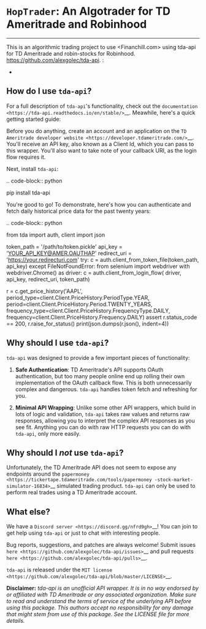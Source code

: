 ``HopTrader``: An Algotrader for TD Ameritrade and Robinhood
========================================

<!-- .. image:: https://img.shields.io/discord/720378361880248621.svg?label=&logo=discord&logoColor=ffffff&color=7389D8&labelColor=6A7EC2
  :target: https://discord.gg/nfrd9gh -->

<!-- What is ``tda-api``?zz -->
--------------------

This is an algorithmic trading project to use <Financhill.com> using tda-api for TD Ameritrade and robin-stocks for Robinhood.
<https://github.com/alexgolec/tda-api>. :

* 

How do I use ``tda-api``?
-------------------------

For a full description of ``tda-api``'s functionality, check out the 
`documentation <https://tda-api.readthedocs.io/en/stable/>`__. Meawhile, here's 
a quick getting started guide:

Before you do anything, create an account and an application on the
`TD Ameritrade developer website <https://developer.tdameritrade.com/>`__.
You'll receive an API key, also known as a Client Id, which you can pass to this 
wrapper. You'll also want to take note of your callback URI, as the login flow 
requires it.

Next, install ``tda-api``:

.. code-block:: python

  pip install tda-api

You're good to go! To demonstrate, here's how you can authenticate and fetch
daily historical price data for the past twenty years:

.. code-block:: python

  from tda import auth, client
  import json

  token_path = '/path/to/token.pickle'
  api_key = 'YOUR_API_KEY@AMER.OAUTHAP'
  redirect_uri = 'https://your.redirecturi.com'
  try:
      c = auth.client_from_token_file(token_path, api_key)
  except FileNotFoundError:
      from selenium import webdriver
      with webdriver.Chrome() as driver:
          c = auth.client_from_login_flow(
              driver, api_key, redirect_uri, token_path)

  r = c.get_price_history('AAPL',
          period_type=client.Client.PriceHistory.PeriodType.YEAR,
          period=client.Client.PriceHistory.Period.TWENTY_YEARS,
          frequency_type=client.Client.PriceHistory.FrequencyType.DAILY,
          frequency=client.Client.PriceHistory.Frequency.DAILY)
  assert r.status_code == 200, r.raise_for_status()
  print(json.dumps(r.json(), indent=4))

Why should I use ``tda-api``?
-----------------------------

``tda-api`` was designed to provide a few important pieces of functionality:

1. **Safe Authentication**: TD Ameritrade's API supports OAuth authentication, 
   but too many people online end up rolling their own implementation of the 
   OAuth callback flow. This is both unnecessarily complex and dangerous. 
   ``tda-api`` handles token fetch and refreshing for you.

2. **Minimal API Wrapping**: Unlike some other API wrappers, which build in lots 
   of logic and validation, ``tda-api`` takes raw values and returns raw 
   responses, allowing you to interpret the complex API responses as you see 
   fit. Anything you can do with raw HTTP requests you can do with ``tda-api``, 
   only more easily.

Why should I *not* use ``tda-api``?
-----------------------------------

Unfortunately, the TD Ameritrade API does not seem to expose any endpoints 
around the `papermoney <https://tickertape.tdameritrade.com/tools/papermoney
-stock-market-simulator-16834>`__ simulated trading product. ``tda-api`` can 
only be used to perform real trades using a TD Ameritrade account.

What else?
----------

We have a `Discord server <https://discord.gg/nfrd9gh>`__! You can join to get 
help using ``tda-api`` or just to chat with interesting people.

Bug reports, suggestions, and patches are always welcome! Submit issues
`here <https://github.com/alexgolec/tda-api/issues>`__ and pull requests
`here <https://github.com/alexgolec/tda-api/pulls>`__.

``tda-api`` is released under the
`MIT license <https://github.com/alexgolec/tda-api/blob/master/LICENSE>`__.

**Disclaimer:** *tda-api is an unofficial API wrapper. It is in no way 
endorsed by or affiliated with TD Ameritrade or any associated organization.
Make sure to read and understand the terms of service of the underlying API 
before using this package. This authors accept no responsibility for any
damage that might stem from use of this package. See the LICENSE file for
more details.*